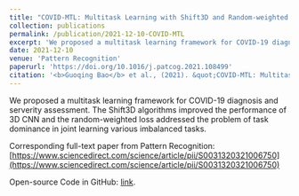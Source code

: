 ```yaml
---
title: "COVID-MTL: Multitask Learning with Shift3D and Random-weighted Loss for COVID-19 Diagnosis and Severity Assessment"
collection: publications
permalink: /publication/2021-12-10-COVID-MTL
excerpt: 'We proposed a multitask learning framework for COVID-19 diagnosis and serverity assessment. Code: https://github.com/guoqingbao/COVID-MTL.'
date: 2021-12-10
venue: 'Pattern Recognition'
paperurl: 'https://doi.org/10.1016/j.patcog.2021.108499'
citation: '<b>Guoqing Bao</b> et al., (2021). &quot;COVID-MTL: Multitask Learning with Shift3D and Random-weighted Loss for COVID-19 Diagnosis and Severity Assessment&quot; <i>Pattern Recognition</i>, 2021, doi: 10.1016/j.patcog.2021.108499.'
---
```

We proposed a multitask learning framework for COVID-19 diagnosis and serverity assessment. The Shift3D algorithms improved the performance of 3D CNN and the random-weighted loss addressed the problem of task dominance in joint learning various imbalanced tasks.

Corresponding full-text paper from Pattern Recognition: [https://www.sciencedirect.com/science/article/pii/S0031320321006750](https://www.sciencedirect.com/science/article/pii/S0031320321006750) 

Open-source Code in GitHub: [link](https://github.com/guoqingbao/COVID-MTL).